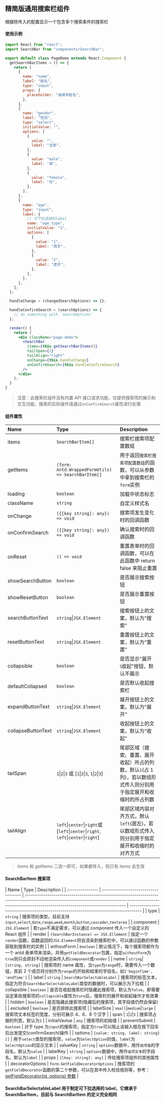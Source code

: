 ## 精简版通用搜索栏组件

根据除传入的配置显示一个包含多个搜索条件的搜索栏

#### 使用示例

```jsx
import React from "react";
import SearchBar from "components/SearchBar";

export default class PageDemo extends React.Component {
  getSearchBarItems = () => {
    return [
      {
        name: "name",
        label: "姓名",
        type: "input",
        props: {
          placeholder: "请填写姓名",
        },
      },
      {
        name: "gender",
        label: "性别",
        type: "select",
        initialValue: "",
        options: [
          {
            value: "",
            label: "全部",
          },
          {
            value: "male",
            label: "男",
          },
          {
            value: "female",
            label: "女",
          },
        ],
      },
      {
        name: "age",
        type: "input",
        label: {
          // 可下拉选择的label
          name: "age_type",
          initialValue: "1",
          options: [
            {
              value: "1",
              label: "周岁",
            },
            {
              value: "2",
              label: "虚岁",
            },
          ],
        },
      },
    ];
  };

  handleChange = (changedSearchOptions) => {};

  handleConfirmSearch = (searchOptions) => {
    // do something with `searchOptions`
  };

  render() {
    return (
      <div className="page-demo">
        <SearchBar
          items={this.getSearchBarItems()}
          tailSpan={2}
          tailAlign="right"
          onChange={this.handleChange}
          onConfirmSearch={this.handleConfirmSearch}
        />
      </div>
    );
  }
}
```

> 注意：此搜索栏组件没有内置 API 接口请求功能，仅提供搜索项的展示和交互功能，搜索的实际操作请通过`onConfirmSearch`属性进行处理

#### 组件属性

| Name               | Type                                                                              | Description                                                                                                        |
| :----------------- | :-------------------------------------------------------------------------------- | :----------------------------------------------------------------------------------------------------------------- |
| items              | `SearchBarItem[]`                                                                 | 搜索栏搜索项配置数组                                                                                               |
| getItems           | `(form: Antd.WrappedFormUtils) => SearchBarItem[]`                                | 用于返回`搜索栏搜索项配置数组`的函数，可以从参数中拿到搜索栏的`form`实例                                           |
| loading            | `boolean`                                                                         | 加载中状态标志                                                                                                     |
| className          | `string`                                                                          | 自定义样式名                                                                                                       |
| onChange           | `({[key string]: any}) => void`                                                   | 搜索项发生变化时的回调函数                                                                                         |
| onConfirmSearch    | `({[key string]: any}) => void`                                                   | 确认搜索时的回调函数                                                                                               |
| onReset            | `() => void`                                                                      | 重置表单时的回调函数，可以在此函数中 return false 来阻止重置                                                       |
| showSearchButton   | `boolean`                                                                         | 是否展示搜索按钮                                                                                                   |
| showResetButton    | `boolean`                                                                         | 是否展示重置按钮                                                                                                   |
| searchButtonText   | `string`\|`JSX.Element`                                                           | 搜索按钮上的文案，默认为“搜索”                                                                                     |
| resetButtonText    | `string`\|`JSX.Element`                                                           | 重置按钮上的文案，默认为“重置”                                                                                     |
| collapsible        | `boolean`                                                                         | 是否显示"展开\收起"按钮，默认不展示                                                                                |
| defaultCollapsed   | `boolean`                                                                         | 是否默认收起搜索栏                                                                                                 |
| expandButtonText   | `string`\|`JSX.Element`                                                           | 展开按钮上的文案，默认为“展开”                                                                                     |
| collapseButtonText | `string`\|`JSX.Element`                                                           | 收起按钮上的文案，默认为“收起”                                                                                     |
| tailSpan           | `1`\|`2`\|`3` 或 [`1`\|`2`\|`3`, `1`\|`2`\|`3`]                                   | 尾部区域（搜索、重置、展开收起）所占的列数，默认`1`(占 1 列)，若以数组形式传入则分别用于指定展开和收缩时的所占列数 |
| tailAlign          | `left`\|`center`\|`right`或[`left`\|`center`\|`right`, `left`\|`center`\|`right`] | 尾部区域内容对齐方式，默认`left`(居左)，若以数组形式传入则分别用于指定展开和收缩时的对齐方式                       |

> items 和 getItems 二选一即可，如果都传入，则只有 items 会生效

#### SearchBarItem 搜索项

| Name             | Type                                  | Description                                                                                                                                                                                                     |
| :--------------- | :------------------------------------ | :-------------------------------------------------------------------------------------------------------------------------------------------------------------------------------------------------------------- | ------------------------------------------------------------------------------------ |
| type             | `string`                              | 搜索项的类型，目前支持`input`,`select`,`date`,`range`,`week`,`month`,`button`,`cascader`,`textarea`                                                                                                             |
| component        | `JSX.Element`                         | 若`type`不满足需求，可以通过 component 传入一个自定义的 React 组件                                                                                                                                              |
| render           | `(SearchBarInstance) => JSX.Ellement` | 指定一个`render`函数，函数返回的`JSX.Element`将会渲染到搜索栏中，可以通过函数的参数获取到搜索栏的实例                                                                                                           |
| withoutForm      | `boolean`                             | 默认情况下，每个搜索项都作为一个 antd 表单项来渲染，并用`getFieldDecorator`包裹，指定`withoutForm`为`true`则只会原封不动地渲染传入的`component`或`render`                                                       |
| name             | `string`\|`[string, string]`          | 搜索项的 name 属性，当`type`为`range`时，需要传入一个数组，其前 2 个成员将分别作为`range`的开始和结束的字段名，如`['beginTime', 'endTime']`                                                                     |
| label            | `string`                              | `SearchBarSelectableLabel`                                                                                                                                                                                      | 搜索项的标签文本，指定为符合`SearchBarSelectableLabel`类型的数据时，可以展示为下拉框 |
| collapsible      | `boolean`                             | 是否在收起搜索栏时隐藏此搜索项，默认为`false`，即需要设定某些搜索项的`collapsible`属性为`ture`后，搜索栏的展开和收起操作才有效果                                                                                |
| hidden           | `boolean`                             | 是否隐藏此搜索项(隐藏后的搜索项，其字段值仍然会保留)                                                                                                                                                            |
| excluded         | `boolean`                             | 是否排除此搜索项                                                                                                                                                                                                |
| labelSize        | `small`\|`medium`\|`large`            | 搜索项文本标签的宽度，分别可展示 4、6、8 个汉字                                                                                                                                                                 |
| span             | `1`\|`2`\|`3`                         | 搜索项占据的列宽，默认为`1`                                                                                                                                                                                     |
| initialVavlue    | `any`                                 | 搜索项的初始值                                                                                                                                                                                                  |
| preventSubmit    | `boolean`                             | 对于 type 为`input`的搜索项，指定为`true`可以阻止该输入框在按下回车后出发提交(confirmSearch)操作                                                                                                                |
| options          | `{value: string, label: string}[]`    | 用于`select`类型的搜索项，`value`为`SelectOption`的值，`label`为`SelectOption`的显示文本                                                                                                                        |
| valueKey         | `string`                              | `options`数据中，用作`选项值`的字段名，默认为`value`                                                                                                                                                            |
| labelKey         | `string`                              | `options`数据中，用作`选项文本`的字段名，默认为`label`                                                                                                                                                          |
| props            | `{[key: string]: any}`                | 传给搜索项组件的其他属性                                                                                                                                                                                        |
| decoratorOptions | `Form.GetFieldDecoratorOptions`       | 搜索项的`getFieldDecorator`函数的第二个参数，可以在其中传入校验规则等，参考：[getFieldDecorator(id, options) 参数](<https://ant.design/components/form-cn/?#getFieldDecorator(id,-options)-%E5%8F%82%E6%95%B0>) |

#### SearchBarSelectableLabel 用于制定可下拉选择的 label，它继承于 SearchBarItem，目前与 SearchBarItem 的定义完全相同
